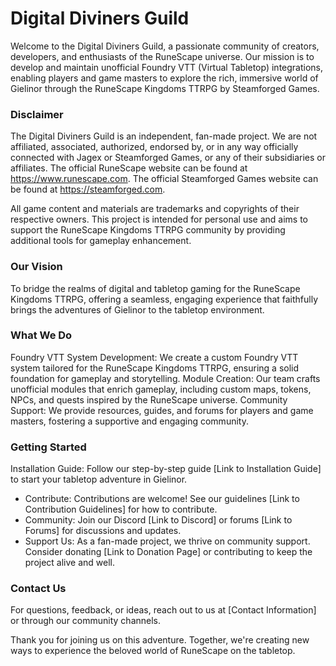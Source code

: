 # Digital Diviners Guild
Welcome to the Digital Diviners Guild, a passionate community of creators, developers, and enthusiasts of the RuneScape universe. Our mission is to develop and maintain unofficial Foundry VTT (Virtual Tabletop) integrations, enabling players and game masters to explore the rich, immersive world of Gielinor through the RuneScape Kingdoms TTRPG by Steamforged Games.

### Disclaimer
The Digital Diviners Guild is an independent, fan-made project. We are not affiliated, associated, authorized, endorsed by, or in any way officially connected with Jagex or Steamforged Games, or any of their subsidiaries or affiliates. The official RuneScape website can be found at https://www.runescape.com. The official Steamforged Games website can be found at https://steamforged.com.

All game content and materials are trademarks and copyrights of their respective owners. This project is intended for personal use and aims to support the RuneScape Kingdoms TTRPG community by providing additional tools for gameplay enhancement.

### Our Vision
To bridge the realms of digital and tabletop gaming for the RuneScape Kingdoms TTRPG, offering a seamless, engaging experience that faithfully brings the adventures of Gielinor to the tabletop environment.

### What We Do
Foundry VTT System Development: We create a custom Foundry VTT system tailored for the RuneScape Kingdoms TTRPG, ensuring a solid foundation for gameplay and storytelling.
Module Creation: Our team crafts unofficial modules that enrich gameplay, including custom maps, tokens, NPCs, and quests inspired by the RuneScape universe.
Community Support: We provide resources, guides, and forums for players and game masters, fostering a supportive and engaging community.

### Getting Started
Installation Guide: Follow our step-by-step guide [Link to Installation Guide] to start your tabletop adventure in Gielinor.
- Contribute: Contributions are welcome! See our guidelines [Link to Contribution Guidelines] for how to contribute.
- Community: Join our Discord [Link to Discord] or forums [Link to Forums] for discussions and updates.
- Support Us: As a fan-made project, we thrive on community support. Consider donating [Link to Donation Page] or contributing to keep the project alive and well.

### Contact Us
For questions, feedback, or ideas, reach out to us at [Contact Information] or through our community channels.

Thank you for joining us on this adventure. Together, we're creating new ways to experience the beloved world of RuneScape on the tabletop.
